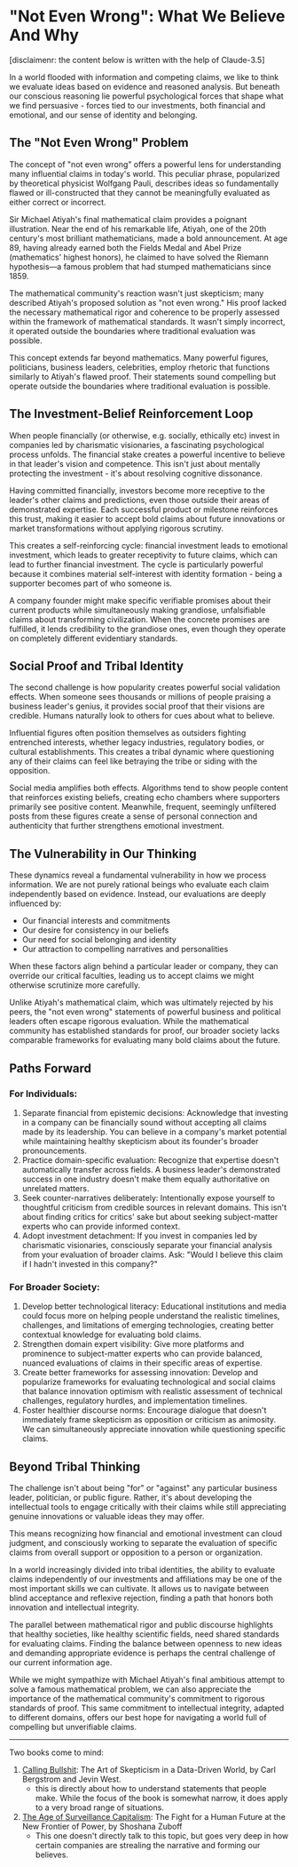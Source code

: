 # "Not Even Wrong": What We Believe And Why
[disclaimenr: the content below is written with the help of Claude-3.5]

In a world flooded with information and competing claims, we like to think we evaluate ideas based on evidence and reasoned analysis. But beneath our conscious reasoning lie powerful psychological forces that shape what we find persuasive - forces tied to our investments, both financial and emotional, and our sense of identity and belonging.

## The "Not Even Wrong" Problem
The concept of "not even wrong" offers a powerful lens for understanding many influential claims in today's world. This peculiar phrase, popularized by theoretical physicist Wolfgang Pauli, describes ideas so fundamentally flawed or ill-constructed that they cannot be meaningfully evaluated as either correct or incorrect.

Sir Michael Atiyah's final mathematical claim provides a poignant illustration. Near the end of his remarkable life, Atiyah, one of the 20th century's most brilliant mathematicians, made a bold announcement. At age 89, having already earned both the Fields Medal and Abel Prize (mathematics' highest honors), he claimed to have solved the Riemann hypothesis—a famous problem that had stumped mathematicians since 1859.

The mathematical community's reaction wasn't just skepticism; many described Atiyah's proposed solution as "not even wrong." His proof lacked the necessary mathematical rigor and coherence to be properly assessed within the framework of mathematical standards. It wasn't simply incorrect, it operated outside the boundaries where traditional evaluation was possible.

This concept extends far beyond mathematics. Many powerful figures, politicians, business leaders, celebrities, employ rhetoric that functions similarly to Atiyah's flawed proof. Their statements sound compelling but operate outside the boundaries where traditional evaluation is possible.

## The Investment-Belief Reinforcement Loop
When people financially (or otherwise, e.g. socially, ethically etc) invest in companies led by charismatic visionaries, a fascinating psychological process unfolds. The financial stake creates a powerful incentive to believe in that leader's vision and competence. This isn't just about mentally protecting the investment - it's about resolving cognitive dissonance.

Having committed financially, investors become more receptive to the leader's other claims and predictions, even those outside their areas of demonstrated expertise. Each successful product or milestone reinforces this trust, making it easier to accept bold claims about future innovations or market transformations without applying rigorous scrutiny.

This creates a self-reinforcing cycle: financial investment leads to emotional investment, which leads to greater receptivity to future claims, which can lead to further financial investment. The cycle is particularly powerful because it combines material self-interest with identity formation - being a supporter becomes part of who someone is.

A company founder might make specific verifiable promises about their current products while simultaneously making grandiose, unfalsifiable claims about transforming civilization. When the concrete promises are fulfilled, it lends credibility to the grandiose ones, even though they operate on completely different evidentiary standards.

## Social Proof and Tribal Identity
The second challenge is how popularity creates powerful social validation effects. When someone sees thousands or millions of people praising a business leader's genius, it provides social proof that their visions are credible. Humans naturally look to others for cues about what to believe.

Influential figures often position themselves as outsiders fighting entrenched interests, whether legacy industries, regulatory bodies, or cultural establishments. This creates a tribal dynamic where questioning any of their claims can feel like betraying the tribe or siding with the opposition.

Social media amplifies both effects. Algorithms tend to show people content that reinforces existing beliefs, creating echo chambers where supporters primarily see positive content. Meanwhile, frequent, seemingly unfiltered posts from these figures create a sense of personal connection and authenticity that further strengthens emotional investment.

## The Vulnerability in Our Thinking
These dynamics reveal a fundamental vulnerability in how we process information. We are not purely rational beings who evaluate each claim independently based on evidence. Instead, our evaluations are deeply influenced by:
- Our financial interests and commitments
- Our desire for consistency in our beliefs
- Our need for social belonging and identity
- Our attraction to compelling narratives and personalities

When these factors align behind a particular leader or company, they can override our critical faculties, leading us to accept claims we might otherwise scrutinize more carefully.

Unlike Atiyah's mathematical claim, which was ultimately rejected by his peers, the "not even wrong" statements of powerful business and political leaders often escape rigorous evaluation. While the mathematical community has established standards for proof, our broader society lacks comparable frameworks for evaluating many bold claims about the future.

## Paths Forward
### For Individuals:
1. Separate financial from epistemic decisions: Acknowledge that investing in a company can be financially sound without accepting all claims made by its leadership. You can believe in a company's market potential while maintaining healthy skepticism about its founder's broader pronouncements.
2. Practice domain-specific evaluation: Recognize that expertise doesn't automatically transfer across fields. A business leader's demonstrated success in one industry doesn't make them equally authoritative on unrelated matters.
3. Seek counter-narratives deliberately: Intentionally expose yourself to thoughtful criticism from credible sources in relevant domains. This isn't about finding critics for critics' sake but about seeking subject-matter experts who can provide informed context.
4. Adopt investment detachment: If you invest in companies led by charismatic visionaries, consciously separate your financial analysis from your evaluation of broader claims. Ask: "Would I believe this claim if I hadn't invested in this company?"

### For Broader Society:
1. Develop better technological literacy: Educational institutions and media could focus more on helping people understand the realistic timelines, challenges, and limitations of emerging technologies, creating better contextual knowledge for evaluating bold claims.
2. Strengthen domain expert visibility: Give more platforms and prominence to subject-matter experts who can provide balanced, nuanced evaluations of claims in their specific areas of expertise.
3. Create better frameworks for assessing innovation: Develop and popularize frameworks for evaluating technological and social claims that balance innovation optimism with realistic assessment of technical challenges, regulatory hurdles, and implementation timelines.
4. Foster healthier discourse norms: Encourage dialogue that doesn't immediately frame skepticism as opposition or criticism as animosity. We can simultaneously appreciate innovation while questioning specific claims.

## Beyond Tribal Thinking
The challenge isn't about being "for" or "against" any particular business leader, politician, or public figure. Rather, it's about developing the intellectual tools to engage critically with their claims while still appreciating genuine innovations or valuable ideas they may offer.

This means recognizing how financial and emotional investment can cloud judgment, and consciously working to separate the evaluation of specific claims from overall support or opposition to a person or organization.

In a world increasingly divided into tribal identities, the ability to evaluate claims independently of our investments and affiliations may be one of the most important skills we can cultivate. It allows us to navigate between blind acceptance and reflexive rejection, finding a path that honors both innovation and intellectual integrity.

The parallel between mathematical rigor and public discourse highlights that healthy societies, like healthy scientific fields, need shared standards for evaluating claims. Finding the balance between openness to new ideas and demanding appropriate evidence is perhaps the central challenge of our current information age.

While we might sympathize with Michael Atiyah's final ambitious attempt to solve a famous mathematical problem, we can also appreciate the importance of the mathematical community's commitment to rigorous standards of proof. This same commitment to intellectual integrity, adapted to different domains, offers our best hope for navigating a world full of compelling but unverifiable claims.

----

Two books come to mind:
1. [Calling Bullshit](https://www.callingbullshit.org/): The Art of Skepticism in a Data-Driven World, by Carl Bergstrom and Jevin West.
   - this is directly about how to understand statements that people make. While the focus of the book is somewhat narrow, it does apply to a very broad range of situations.
2. [The Age of Surveillance Capitalism](https://www.harvard.com/book/9781541758001): The Fight for a Human Future at the New Frontier of Power, by Shoshana Zuboff
   - This one doesn't directly talk to this topic, but goes very deep in how certain companies are strealing the narrative and forming our believes.
